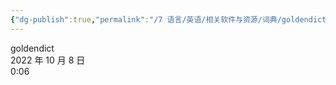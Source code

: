 ```yaml
---
{"dg-publish":true,"permalink":"/7 语言/英语/相关软件与资源/词典/goldendict/","title":"goldendict"}
---
```



goldendict  
2022 年 10 月 8 日  
0:06
